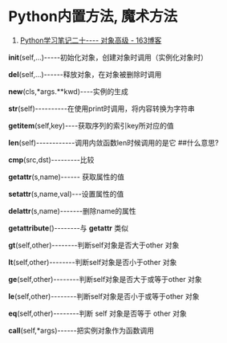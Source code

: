 # Python内置方法, 魔术方法

1. [Python学习笔记二十---- 对象高级 - 163博客](http://blog.163.com/qimeizhen8808@126/blog/static/16511951820127220173667)


__init__(self,...)-----初始化对象，创建对象时调用（实例化对象时）

__del__(self,...)------释放对象，在对象被删除时调用

__new__(cls,*args.**kwd)----实例的生成

__str__(self)----------在使用print时调用，将内容转换为字符串

__getitem__(self,key)----获取序列的索引key所对应的值

__len__(self)------------调用内敛函数len时候调用的是它  ##什么意思?

__cmp__(src,dst)---------比较

__getattr__(s,name)------ 获取属性的值

__setattr__(s,name,val)---设置属性的值

__delattr__(s,name)-------删除name的属性

__getattribute__()--------与 __getattr__ 类似

__gt__(self,other)--------判断self对象是否大于other 对象

__lt__(self,other)--------判断self对象是否小于other 对象

__ge__(self,other)--------判断self对象是否大于或等于other 对象

__le__(self,other)--------判断self对象是否小于或等于other 对象

__eq__(self,other)--------判断 self 对象是否等于 other 对象

__call__(self,*args)------把实例对象作为函数调用
